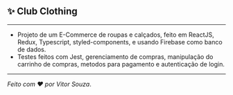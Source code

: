 ## ✨ Club Clothing

---

- Projeto de um E-Commerce de roupas e calçados, feito em ReactJS, Redux, Typescript, styled-components, e usando Firebase como banco de dados.
- Testes feitos com Jest, gerenciamento de compras, manipulação do carrinho de compras, metodos para pagamento e autenticação de login.

---

_Feito com ❤️ por Vitor Souza_.
